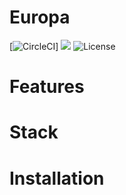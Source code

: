 # Europa

[![CircleCI](https://circleci.com/gh/SILVA-DIGITAL/callisto.svg?style=shield&circle-token=7d48d3d0a7481323a6b7848006dde5d0421018fa)] <img src="https://therealsujitk-vercel-badge.vercel.app/?app=europa" /> ![License](https://img.shields.io/badge/license-MIT-blue)


# Features

# Stack

# Installation
